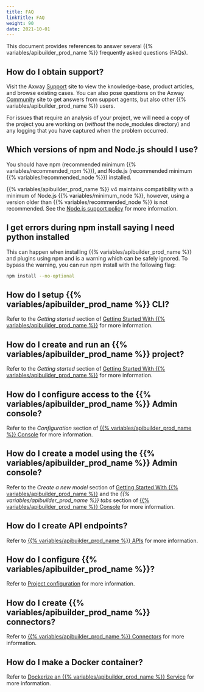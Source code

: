 ```yaml
---
title: FAQ
linkTitle: FAQ
weight: 90
date: 2021-10-01
---
```


This document provides references to answer several {{% variables/apibuilder_prod_name %}} frequently asked questions (FAQs).

## How do I obtain support?

Visit the Axway [Support](https://support.axway.com/) site to view the knowledge-base, product articles, and browse existing cases. You can also pose questions on the Axway [Community](https://community.axway.com) site to get answers from support agents, but also other {{% variables/apibuilder_prod_name %}} users.

For issues that require an analysis of your project, we will need a copy of the project you are working on (_without_ the node_modules directory) and any logging that you have captured when the problem occurred.

## Which versions of npm and Node.js should I use?

You should have npm (recommended minimum {{% variables/recommended_npm %}}), and Node.js (recommended minimum {{% variables/recommended_node %}}) installed.

{{% variables/apibuilder_prod_name %}} v4 maintains compatibility with a minimum of Node.js {{% variables/minimum_node %}}, however, using a version older than {{% variables/recommended_node %}} is not recommended. See the [Node.js support policy](/docs/nodejs_support_policy/) for more information.

## I get errors during npm install saying I need python installed

This can happen when installing {{% variables/apibuilder_prod_name %}} and plugins using npm and is a warning which can be safely ignored. To bypass the warning, you can run npm install with the following flag:

```bash
npm install --no-optional
```

## How do I setup {{% variables/apibuilder_prod_name %}} CLI?

Refer to the _Getting started_ section of [Getting Started With {{% variables/apibuilder_prod_name %}}](/docs/getting_started/) for more information.

## How do I create and run an {{% variables/apibuilder_prod_name %}} project?

Refer to the _Getting started_ section of [Getting Started With {{% variables/apibuilder_prod_name %}}](/docs/getting_started/) for more information.

## How do I configure access to the {{% variables/apibuilder_prod_name %}} Admin console?

Refer to the _Configuration_ section of [{{% variables/apibuilder_prod_name %}} Console](/docs/developer_guide/console/) for more information.

## How do I create a model using the {{% variables/apibuilder_prod_name %}} Admin console?

Refer to the _Create a new model_ section of [Getting Started With {{% variables/apibuilder_prod_name %}}](/docs/getting_started/) and the _{{% variables/apibuilder_prod_name %}} tabs_ section of [{{% variables/apibuilder_prod_name %}} Console](/docs/developer_guide/console/) for more information.

## How do I create API endpoints?

Refer to [{{% variables/apibuilder_prod_name %}} APIs](/docs/developer_guide/apis/) for more information.

## How do I configure {{% variables/apibuilder_prod_name %}}?

Refer to [Project configuration](/docs/developer_guide/project/configuration/project_configuration/) for more information.

## How do I create {{% variables/apibuilder_prod_name %}} connectors?

Refer to [{{% variables/apibuilder_prod_name %}} Connectors](/docs/developer_guide/connectors/) for more information.

## How do I make a Docker container?

Refer to [Dockerize an {{% variables/apibuilder_prod_name %}} Service](/docs/how_to/dockerize_an_api_builder_service/) for more information.
